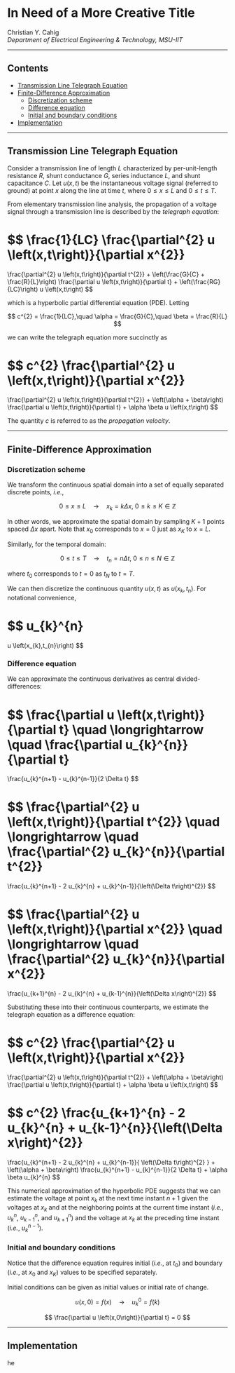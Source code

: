 # In Need of a More Creative Title

Christian Y. Cahig<br>
*Department of Electrical Engineering \& Technology, MSU-IIT*

---

## Contents

- [Transmission Line Telegraph Equation](#sec--transmission-line-telegraph-equation)
- [Finite-Difference Approximation](#sec--finite-difference-approximations)
  - [Discretization scheme](#subsec--discretization-scheme)
  - [Difference equation](#subsec--difference-equation)
  - [Initial and boundary conditions](#subsec--initial-and-boundary-conditions)
- [Implementation](#sec--implementation)

---

## <a id=sec--transmission-line-telegraph-equation></a>Transmission Line Telegraph Equation

Consider a transmission line of length $L$
characterized by per-unit-length
resistance $R$,
shunt conductance $G$,
series inductance $L$,
and
shunt capacitance $C$.
Let $u \left(x,t\right)$ be the instantaneous voltage signal (referred to ground)
at point $x$ along the line
at time $t$,
where
$0 \leq x \leq L$
and
$0 \leq t \leq T$.

From elementary transmission line analysis,
the propagation of a voltage signal through a transmission line
is described by the *telegraph equation*:

$$
\frac{1}{LC}
\frac{\partial^{2} u \left(x,t\right)}{\partial x^{2}}
=
\frac{\partial^{2} u \left(x,t\right)}{\partial t^{2}}
+
\left(\frac{G}{C} + \frac{R}{L}\right)
\frac{\partial u \left(x,t\right)}{\partial t}
+
\left(\frac{RG}{LC}\right)
u \left(x,t\right)
$$

which is a hyperbolic partial differential equation (PDE).
Letting

$$
c^{2} = \frac{1}{LC},\quad
\alpha = \frac{G}{C},\quad
\beta = \frac{R}{L}
$$

we can write the telegraph equation more succinctly as

$$
c^{2}
\frac{\partial^{2} u \left(x,t\right)}{\partial x^{2}}
=
\frac{\partial^{2} u \left(x,t\right)}{\partial t^{2}}
+
\left(\alpha + \beta\right)
\frac{\partial u \left(x,t\right)}{\partial t}
+
\alpha \beta
u \left(x,t\right)
$$

The quantity $c$ is referred to as the *propagation velocity*.

---

## <a id=sec--finite-difference-approximations></a>Finite-Difference Approximation

### <a id=subsec--discretization-scheme></a>Discretization scheme

We transform the continuous spatial domain
into a set of equally separated discrete points,
*i.e.*,

$$
0 \leq x \leq L
\quad \longrightarrow \quad
x_{k} = k \Delta x,\ 
0 \leq k \leq K \in \mathbb{Z}
$$

In other words, we approximate the spatial domain
by sampling $K+1$ points spaced $\Delta x$ apart.
Note that
$x_{0}$ corresponds to $x=0$
just as $x_{K}$ to $x=L$.

Similarly, for the temporal domain:

$$
0 \leq t \leq T
\quad \longrightarrow \quad
t_{n} = n \Delta t,\ 
0 \leq n \leq N \in \mathbb{Z}
$$

where
$t_{0}$ corresponds to $t=0$
as $t_{N}$ to $t=T$.

We can then discretize the continuous quantity
$u \left(x,t\right)$
as
$u \left(x_{k},t_{n}\right)$.
For notational convenience,

$$
u_{k}^{n}
=
u \left(x_{k},t_{n}\right)
$$

### <a id=subsec--difference-equation></a>Difference equation

We can approximate the continuous derivatives as central divided-differences:

$$
\frac{\partial u \left(x,t\right)}{\partial t}
\quad \longrightarrow \quad
\frac{\partial u_{k}^{n}}{\partial t}
=
\frac{u_{k}^{n+1} - u_{k}^{n-1}}{2 \Delta t}
$$

$$
\frac{\partial^{2} u \left(x,t\right)}{\partial t^{2}}
\quad \longrightarrow \quad
\frac{\partial^{2} u_{k}^{n}}{\partial t^{2}}
=
\frac{u_{k}^{n+1} - 2 u_{k}^{n} + u_{k}^{n-1}}{\left(\Delta t\right)^{2}}
$$

$$
\frac{\partial^{2} u \left(x,t\right)}{\partial x^{2}}
\quad \longrightarrow \quad
\frac{\partial^{2} u_{k}^{n}}{\partial x^{2}}
=
\frac{u_{k+1}^{n} - 2 u_{k}^{n} + u_{k-1}^{n}}{\left(\Delta x\right)^{2}}
$$

Substituting these into their continuous counterparts,
we estimate the telegraph equation as a difference equation:

$$
c^{2}
\frac{\partial^{2} u \left(x,t\right)}{\partial x^{2}}
=
\frac{\partial^{2} u \left(x,t\right)}{\partial t^{2}}
+
\left(\alpha + \beta\right)
\frac{\partial u \left(x,t\right)}{\partial t}
+
\alpha \beta
u \left(x,t\right)
$$

$$
c^{2}
\frac{u_{k+1}^{n} - 2 u_{k}^{n} + u_{k-1}^{n}}{\left(\Delta x\right)^{2}}
=
\frac{u_{k}^{n+1} - 2 u_{k}^{n} + u_{k}^{n-1}}{ \left(\Delta t\right)^{2} }
+
\left(\alpha + \beta\right)
\frac{u_{k}^{n+1} - u_{k}^{n-1}}{2 \Delta t}
+
\alpha \beta
u_{k}^{n}
$$

This numerical approximation of the hyperbolic PDE suggests that
we can estimate the voltage at point $x_{k}$ at the next time instant $n+1$
given the voltages at $x_{k}$ and at the neighboring points at the current time instant
(*i.e.*, $u_{k}^{n}$, $u_{k-1}^{n}$, and $u_{k+1}^{n}$)
and the voltage at $x_{k}$ at the preceding time instant
(*i.e.*, $u_{k}^{n-1}$).

### <a id=subsec--initial-and-boundary-conditions></a>Initial and boundary conditions

Notice that the difference equation requires initial
(*i.e.*, at $t_0$)
and boundary
(*i.e.*, at $x_0$ and $x_{K}$)
values to be specified separately.

Initial conditions can be given as initial values or initial rate of change.

$$
u \left(x,0\right) = f \left(x\right)
\quad \longrightarrow \quad
u_{k}^{0} = f \left(k\right)
$$

$$
\frac{\partial u \left(x,0\right)}{\partial t} = 0
$$

---

## <a id=sec--implementation></a>Implementation

he
